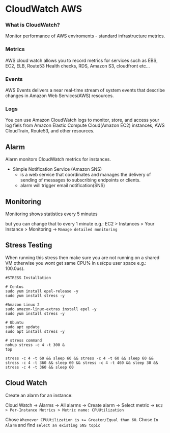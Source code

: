 # CloudWatch AWS

### What is CloudWatch?

Monitor performance of AWS enviroments - standard infrastructure metrics.

### Metrics

AWS cloud watch allows you to record metrics for services such as EBS, EC2, ELB, Route53 Health checks, RDS, Amazon S3, cloudfront etc...

### Events

AWS Events delivers a near real-time stream of system events that describe changes in Amazon Web Services(AWS) resources.

### Logs

You can use Amazon CloudWatch logs to monitor, store, and access your log fiels from Amazon Elastic Compute Cloud(Amazon EC2) instances, AWS CloudTrain, Route53, and other resources.

## Alarm

Alarm monitors CloudWatch metrics for instances.

- Simple Notification Service (Amazon SNS)
  - is a web service that coordinates and manages the delivery of sending of messages to subscribing endpoints or clients.
  - alarm will trigger email notification(SNS)


## Monitoring

Monitoring shows statistics every 5 minutes 

but you can change that to every 1 minute e.g.: EC2 > Instances > Your Instance > Monitoring -> `Manage detailed monitoring`

## Stress Testing

When running this stress then make sure you are not running on a shared VM otherwise you wont get same CPU% in us(cpu user space e.g.: 100.0us).
```
#STRESS Installation

# Centos
sudo yum install epel-release -y
sudo yum install stress -y

#Amazon Linux 2
sudo amazon-linux-extras install epel -y
sudo yum install stress -y

# Ubuntu
sudo apt update
sudo apt install stress -y

# stress command
nohup stress -c 4 -t 300 &
top

stress -c 4 -t 60 && sleep 60 && stress -c 4 -t 60 && sleep 60 && stress -c 4 -t 360 && sleep 60 && stress -c 4 -t 460 && sleep 30 && stress -c 4 -t 360 && sleep 60
```

## Cloud Watch

Create an alarm for an instance:

Cloud Watch -> Alarms -> All alarms -> Create alarm -> Select metric -> `EC2 > Per-Instance Metrics > Metric name: CPUUtilization`

Chose `Whenever CPUUtilization is >= Greater/Equal than 60`. Chose `In Alarm` and find `select an existing SNS topic`



